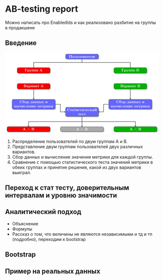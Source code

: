 # AB-testing report 
Можно написать про EnabledIds и как реализовано разбитие на группы в продакшене

## Введение
![ds](./interaction.png)
1. Распределение пользователей по двум группам A и B.
2. Представление двум группам пользователей двух различных вариантов.
3. Сбор данных и вычисление значения метрики для каждой группы.
4. Сравнение с помощью статистического теста значений метрики в обеих группах и принятие решения, какой из двух вариантов выиграл.

## Переход к стат тесту, доверительным интервалам и уровню значимости

## Аналитический подход
* Объяснение
* Формулы
* Рассказ о том, что величины не являются независимыми и тд и тп (подробно), переходим к bootstrap

## Bootstrap

## Пример на реальных данных